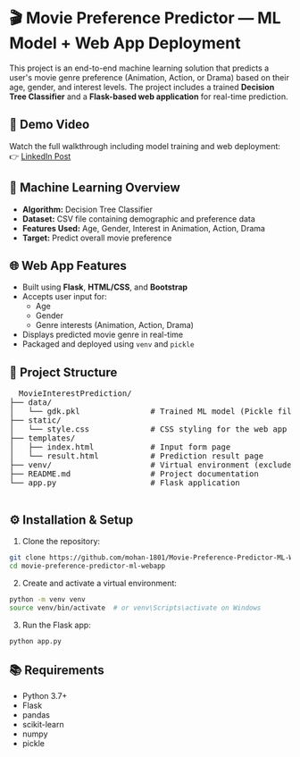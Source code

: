 # 🎬 Movie Preference Predictor — ML Model + Web App Deployment

This project is an end-to-end machine learning solution that predicts a user's movie genre preference (Animation, Action, or Drama) based on their age, gender, and interest levels. The project includes a trained **Decision Tree Classifier** and a **Flask-based web application** for real-time prediction.

## 🚀 Demo Video
Watch the full walkthrough including model training and web deployment:  
👉 [LinkedIn Post](https://www.linkedin.com/posts/mohan-prashath-s-1801-_machinelearning-webdevelopment-flask-activity-7354374862280216577-Yul0?utm_source=share&utm_medium=member_desktop&rcm=ACoAAE6QuvcBRtJG7viNckmrOdQNSJjwkz5pxOY) 

## 🧠 Machine Learning Overview

- **Algorithm:** Decision Tree Classifier  
- **Dataset:** CSV file containing demographic and preference data  
- **Features Used:** Age, Gender, Interest in Animation, Action, Drama  
- **Target:** Predict overall movie preference

## 🌐 Web App Features

- Built using **Flask**, **HTML/CSS**, and **Bootstrap**
- Accepts user input for:
  - Age
  - Gender
  - Genre interests (Animation, Action, Drama)
- Displays predicted movie genre in real-time
- Packaged and deployed using `venv` and `pickle`
## 📁 Project Structure 
<pre lang="markdown">
  MovieInterestPrediction/
├── data/
│   └── gdk.pkl               # Trained ML model (Pickle file)
├── static/
│   └── style.css             # CSS styling for the web app
├── templates/
│   ├── index.html            # Input form page
│   └── result.html           # Prediction result page
├── venv/                     # Virtual environment (excluded in .gitignore)
├── README.md                 # Project documentation
└── app.py                    # Flask application

</pre>


## ⚙️ Installation & Setup

1. Clone the repository:
```bash
git clone https://github.com/mohan-1801/Movie-Preference-Predictor-ML-WebApp.git
cd movie-preference-predictor-ml-webapp
```
2. Create and activate a virtual environment:
```bash
python -m venv venv
source venv/bin/activate  # or venv\Scripts\activate on Windows
```
3. Run the Flask app:
```bash
python app.py

```

## 📚 Requirements

  - Python 3.7+
  - Flask
  - pandas
  - scikit-learn
  - numpy
  - pickle

  

